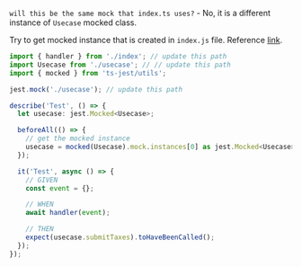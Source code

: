 `will this be the same mock that index.ts uses?` - No, it is a different instance of `Usecase` mocked class.

Try to get mocked instance that is created in `index.js` file. Reference [link][1].

```ts
import { handler } from './index'; // update this path
import Usecase from './usecase'; // // update this path
import { mocked } from 'ts-jest/utils';

jest.mock('./usecase'); // update this path

describe('Test', () => {
  let usecase: jest.Mocked<Usecase>;

  beforeAll(() => {
    // get the mocked instance
    usecase = mocked(Usecase).mock.instances[0] as jest.Mocked<Usecase>;
  });

  it('Test', async () => {
    // GIVEN
    const event = {};

    // WHEN
    await handler(event);

    // THEN
    expect(usecase.submitTaxes).toHaveBeenCalled();
  });
});
```


  [1]: https://jestjs.io/docs/mock-function-api#mockfnmockinstances

